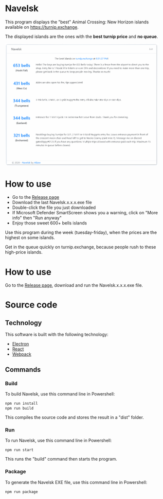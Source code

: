 # Navelsk
This program displays the "best" Animal Crossing: New Horizon islands available on https://turnip.exchange.

The displayed islands are the ones with the **best turnip price** and **no queue**.

![Screenshot of Navelsk](doc/readme/screenshot.png)

# How to use
- Go to the [Release page](https://github.com/klejeune/navelsk/releases)
- Download the last Navelsk.x.x.x.exe file
- Double-click the file you just downloaded
- If Microsoft Defender SmartScreen shows you a warning, click on "More info" then "Run anyway"
- Enjoy those sweet 600+ bells islands

Use this program during the week (tuesday-friday), when the prices are the highest on some islands.

Get in the queue quickly on turnip.exchange, because people rush to these high-price islands.

# How to use
Go to the [Release page](https://github.com/klejeune/navelsk/releases), download and run the Navelsk.x.x.x.exe file.

# Source code
## Technology
This software is built with the following technology:
- [Electron](https://www.electronjs.org/)
- [React](https://reactjs.org/)
- [Webpack](https://webpack.js.org/)

## Commands
### Build
To build Navelsk, use this command line in Powershell:
```
npm run install
npm run build
```

This compiles the source code and stores the result in a "dist" folder.

### Run
To run Navelsk, use this command line in Powershell:
```
npm run start
```

This runs the "build" command then starts the program.

### Package
To generate the Navelsk EXE file, use this command line in Powershell:
```
npm run package
```

